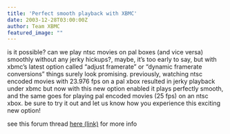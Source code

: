 ```yaml
---
title: 'Perfect smooth playback with XBMC'
date: 2003-12-28T03:00:00Z
author: Team XBMC
featured_image: ""
---
```

is it possible? can we play ntsc movies on pal boxes (and vice versa) smoothly without any jerky hickups?, maybe, it’s too early to say, but with xbmc’s latest option called “adjust framerate” or “dynamic framerate conversions” things surely look promising. previously, watching ntsc encoded movies with 23.976 fps on a pal xbox resulted in jerky playback under xbmc but now with this new option enabled it plays perfectly smooth, and the same goes for playing pal encoded movies (25 fps) on an ntsc xbox. be sure to try it out and let us know how you experience this exciting new option!

 see this forum thread [here (link)](http://www.xboxmediaplayer.de/cgi-bin/forums/ikonboard.pl?act=st;f=5;t=860) for more info

 